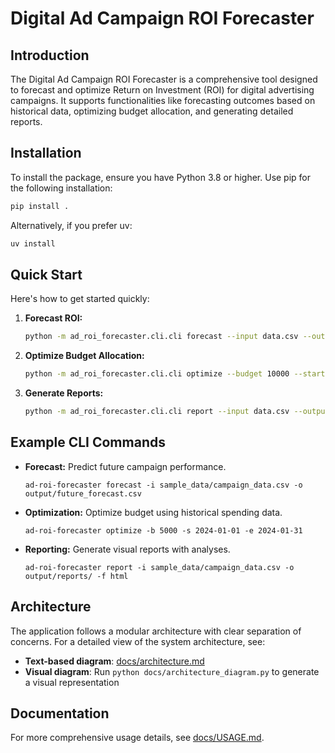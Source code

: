 # Digital Ad Campaign ROI Forecaster

## Introduction
The Digital Ad Campaign ROI Forecaster is a comprehensive tool designed to forecast and optimize Return on Investment (ROI) for digital advertising campaigns. It supports functionalities like forecasting outcomes based on historical data, optimizing budget allocation, and generating detailed reports.

## Installation

To install the package, ensure you have Python 3.8 or higher. Use pip for the following installation:

```bash
pip install .
```

Alternatively, if you prefer uv:

```bash
uv install
```

## Quick Start

Here's how to get started quickly:

1. **Forecast ROI:**

   ```bash
   python -m ad_roi_forecaster.cli.cli forecast --input data.csv --output forecasts.csv
   ```

2. **Optimize Budget Allocation:**

   ```bash
   python -m ad_roi_forecaster.cli.cli optimize --budget 10000 --start-date 2024-01-01 --end-date 2024-01-31
   ```

3. **Generate Reports:**

   ```bash
   python -m ad_roi_forecaster.cli.cli report --input data.csv --output-dir reports/
   ```

## Example CLI Commands
- **Forecast:** Predict future campaign performance.
  ```
  ad-roi-forecaster forecast -i sample_data/campaign_data.csv -o output/future_forecast.csv
  ```

- **Optimization:** Optimize budget using historical spending data.
  ```
  ad-roi-forecaster optimize -b 5000 -s 2024-01-01 -e 2024-01-31
  ```

- **Reporting:** Generate visual reports with analyses.
  ```
  ad-roi-forecaster report -i sample_data/campaign_data.csv -o output/reports/ -f html
  ```

## Architecture

The application follows a modular architecture with clear separation of concerns. For a detailed view of the system architecture, see:

- **Text-based diagram**: [docs/architecture.md](docs/architecture.md)
- **Visual diagram**: Run `python docs/architecture_diagram.py` to generate a visual representation

## Documentation

For more comprehensive usage details, see [docs/USAGE.md](docs/USAGE.md).

